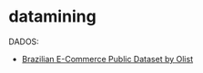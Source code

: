 ﻿# datamining
 
 DADOS:
- [Brazilian E-Commerce Public Dataset by Olist](https://www.kaggle.com/datasets/olistbr/brazilian-ecommerce/version/5)


